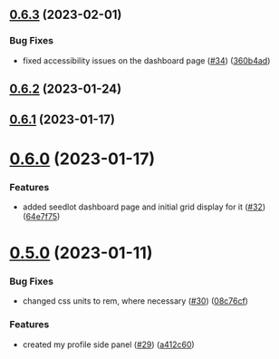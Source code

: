 ## [0.6.3](https://github.com/bcgov/nr-frontend-starting-app/compare/v0.6.2...v0.6.3) (2023-02-01)


### Bug Fixes

* fixed accessibility issues on the dashboard page ([#34](https://github.com/bcgov/nr-frontend-starting-app/issues/34)) ([360b4ad](https://github.com/bcgov/nr-frontend-starting-app/commit/360b4ad308d8bf490c98d31905449580c32c198b))



## [0.6.2](https://github.com/bcgov/nr-frontend-starting-app/compare/v0.6.1...v0.6.2) (2023-01-24)



## [0.6.1](https://github.com/bcgov/nr-frontend-starting-app/compare/v0.6.0...v0.6.1) (2023-01-17)



# [0.6.0](https://github.com/bcgov/nr-frontend-starting-app/compare/v0.5.0...v0.6.0) (2023-01-17)


### Features

* added seedlot dashboard page and initial grid display for it ([#32](https://github.com/bcgov/nr-frontend-starting-app/issues/32)) ([64e7f75](https://github.com/bcgov/nr-frontend-starting-app/commit/64e7f7562d4adcc1f76660d82ead7f0ad8b73870))



# [0.5.0](https://github.com/bcgov/nr-frontend-starting-app/compare/v0.4.4...v0.5.0) (2023-01-11)


### Bug Fixes

* changed css units to rem, where necessary ([#30](https://github.com/bcgov/nr-frontend-starting-app/issues/30)) ([08c76cf](https://github.com/bcgov/nr-frontend-starting-app/commit/08c76cf4f98c3841430d315630dd2bacbc0a0ed2))


### Features

* created my profile side panel ([#29](https://github.com/bcgov/nr-frontend-starting-app/issues/29)) ([a412c60](https://github.com/bcgov/nr-frontend-starting-app/commit/a412c608a103e9d9767b5a6c030348a569ed07e7))



